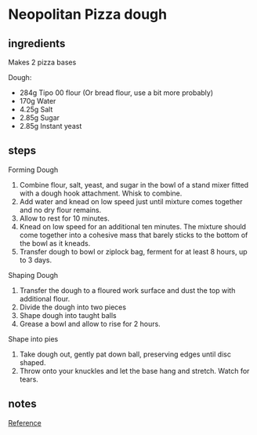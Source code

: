 # Neopolitan Pizza dough

## ingredients 

Makes 2 pizza bases

Dough:

- 284g Tipo 00 flour (Or bread flour, use a bit more probably)
- 170g Water
- 4.25g Salt
- 2.85g Sugar
- 2.85g Instant yeast

## steps

Forming Dough

1. Combine flour, salt, yeast, and sugar in the bowl of a stand mixer fitted with a dough hook attachment. Whisk to combine. 
2. Add water and knead on low speed just until mixture comes together and no dry flour remains.
3. Allow to rest for 10 minutes.
4. Knead on low speed for an additional ten minutes. The mixture should come together into a cohesive mass that barely sticks to the bottom of the bowl as it kneads. 
5. Transfer dough to bowl or ziplock bag, ferment for at least 8 hours, up to 3 days.


Shaping Dough

1. Transfer the dough to a floured work surface and dust the top with additional flour. 
2. Divide the dough into two pieces 
3. Shape dough into taught balls
4. Grease a bowl and allow to rise for 2 hours.

Shape into pies

1. Take dough out, gently pat down ball, preserving edges until disc shaped.
2. Throw onto your knuckles and let the base hang and stretch. Watch for tears.

## notes


[Reference](https://www.seriouseats.com/recipes/2010/09/hacker-free-neapolitan-pizza-for-a-home-kitchen-recipe.html)


